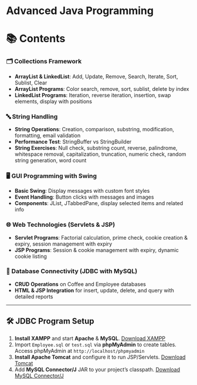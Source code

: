 # Advanced Java Programming 

# 📚 Contents

### 🗂️ Collections Framework

* **ArrayList & LinkedList**: Add, Update, Remove, Search, Iterate, Sort, Sublist, Clear
* **ArrayList Programs**: Color search, remove, sort, sublist, delete by index
* **LinkedList Programs**: Iteration, reverse iteration, insertion, swap elements, display with positions

### 🔤 String Handling

* **String Operations**: Creation, comparison, substring, modification, formatting, email validation
* **Performance Test**: StringBuffer vs StringBuilder
* **String Exercises**: Null check, substring count, reverse, palindrome, whitespace removal, capitalization, truncation, numeric check, random string generation, word count

### 🖥️ GUI Programming with Swing

* **Basic Swing**: Display messages with custom font styles
* **Event Handling**: Button clicks with messages and images
* **Components**: JList, JTabbedPane, display selected items and related info

### 🌐 Web Technologies (Servlets & JSP)

* **Servlet Programs**: Factorial calculation, prime check, cookie creation & expiry, session management with expiry
* **JSP Programs**: Session & cookie management with expiry, dynamic cookie listing

### 💾 Database Connectivity (JDBC with MySQL)

* **CRUD Operations** on Coffee and Employee databases
* **HTML & JSP Integration** for insert, update, delete, and query with detailed reports

-----------------------------------------------------------------------------------------------------------------------------------------------------------------------------


## 🛠️ JDBC Program Setup

1. **Install XAMPP** and start **Apache** & **MySQL**.
   [Download XAMPP](https://www.apachefriends.org/index.html)
2. Import `Employee.sql` or `test.sql` via **phpMyAdmin** to create tables.
   Access phpMyAdmin at `http://localhost/phpmyadmin`
3. **Install Apache Tomcat** and configure it to run JSP/Servlets.
   [Download Tomcat](https://tomcat.apache.org/)
4. Add **MySQL Connector/J** JAR to your project’s classpath.
   [Download MySQL Connector/J](https://dev.mysql.com/downloads/connector/j/)





